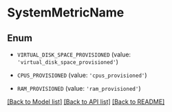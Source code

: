 # SystemMetricName


## Enum

* `VIRTUAL_DISK_SPACE_PROVISIONED` (value: `'virtual_disk_space_provisioned'`)

* `CPUS_PROVISIONED` (value: `'cpus_provisioned'`)

* `RAM_PROVISIONED` (value: `'ram_provisioned'`)

[[Back to Model list]](../README.md#documentation-for-models) [[Back to API list]](../README.md#documentation-for-api-endpoints) [[Back to README]](../README.md)



